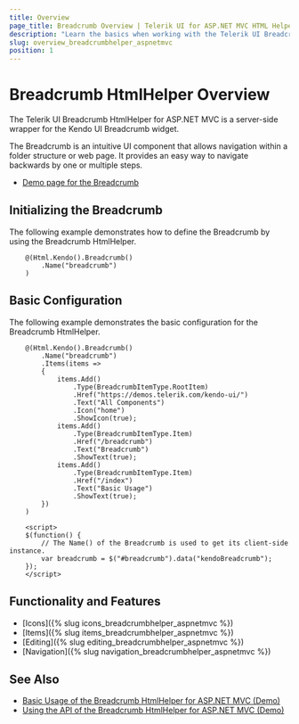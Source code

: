 ```yaml
---
title: Overview
page_title: Breadcrumb Overview | Telerik UI for ASP.NET MVC HTML Helpers
description: "Learn the basics when working with the Telerik UI Breadcrumb HtmlHelper for ASP.NET MVC."
slug: overview_breadcrumbhelper_aspnetmvc
position: 1
---
```


# Breadcrumb HtmlHelper Overview

The Telerik UI Breadcrumb HtmlHelper for ASP.NET MVC is a server-side wrapper for the Kendo UI Breadcrumb widget.

The Breadcrumb is an intuitive UI component that allows navigation within a folder structure or web page. It provides an easy way to navigate backwards by one or multiple steps.

* [Demo page for the Breadcrumb](https://demos.telerik.com/aspnet-mvc/breadcrumb/index)

## Initializing the Breadcrumb

The following example demonstrates how to define the Breadcrumb by using the Breadcrumb HtmlHelper.

```Razor
    @(Html.Kendo().Breadcrumb()
        .Name("breadcrumb")
    )
```

## Basic Configuration

The following example demonstrates the basic configuration for the Breadcrumb HtmlHelper.

```Razor
    @(Html.Kendo().Breadcrumb()
        .Name("breadcrumb")
        .Items(items =>
        {
            items.Add()
                .Type(BreadcrumbItemType.RootItem)
                .Href("https://demos.telerik.com/kendo-ui/")
                .Text("All Components")
                .Icon("home")
                .ShowIcon(true);
            items.Add()
                .Type(BreadcrumbItemType.Item)
                .Href("/breadcrumb")
                .Text("Breadcrumb")
                .ShowText(true);
            items.Add()
                .Type(BreadcrumbItemType.Item)
                .Href("/index")
                .Text("Basic Usage")
                .ShowText(true);
        })
    )

    <script>
    $(function() {
        // The Name() of the Breadcrumb is used to get its client-side instance.
        var breadcrumb = $("#breadcrumb").data("kendoBreadcrumb");
    });
    </script>
```

## Functionality and Features

* [Icons]({% slug icons_breadcrumbhelper_aspnetmvc %})
* [Items]({% slug items_breadcrumbhelper_aspnetmvc %})
* [Editing]({% slug editing_breadcrumbhelper_aspnetmvc %})
* [Navigation]({% slug navigation_breadcrumbhelper_aspnetmvc %})


## See Also

* [Basic Usage of the Breadcrumb HtmlHelper for ASP.NET MVC (Demo)](https://demos.telerik.com/aspnet-mvc/breadcrumb/index)
* [Using the API of the Breadcrumb HtmlHelper for ASP.NET MVC (Demo)](https://demos.telerik.com/aspnet-mvc/breadcrumb/api)
